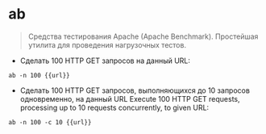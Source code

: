# ab

> Средства тестирования Apache (Apache Benchmark). Простейшая утилита для проведения нагрузочных тестов.

- Сделать 100 HTTP GET запросов на данный URL:

`ab -n 100 {{url}}`

- Сделать 100 HTTP GET запросов, выполняющихся до 10 запросов одновременно, на данный URL Execute 100 HTTP GET requests, processing up to 10 requests concurrently, to given URL:

`ab -n 100 -c 10 {{url}}`
